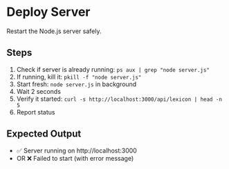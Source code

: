 # Deploy Server

Restart the Node.js server safely.

## Steps
1. Check if server is already running: `ps aux | grep "node server.js"`
2. If running, kill it: `pkill -f "node server.js"`
3. Start fresh: `node server.js` in background
4. Wait 2 seconds
5. Verify it started: `curl -s http://localhost:3000/api/lexicon | head -n 5`
6. Report status

## Expected Output
- ✅ Server running on http://localhost:3000
- OR ❌ Failed to start (with error message)
